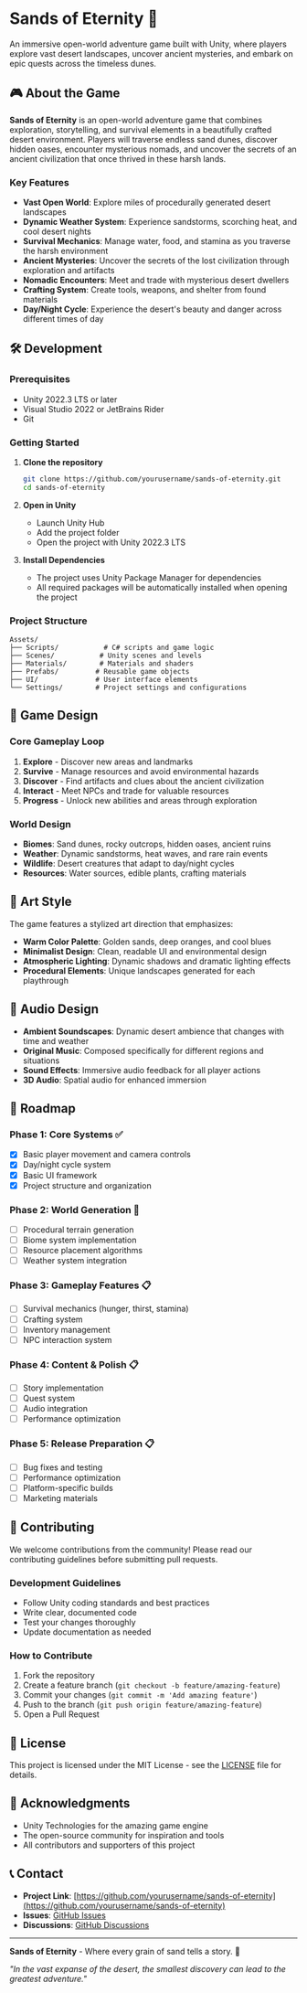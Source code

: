 # Sands of Eternity 🌅

An immersive open-world adventure game built with Unity, where players explore vast desert landscapes, uncover ancient mysteries, and embark on epic quests across the timeless dunes.

## 🎮 About the Game

**Sands of Eternity** is an open-world adventure game that combines exploration, storytelling, and survival elements in a beautifully crafted desert environment. Players will traverse endless sand dunes, discover hidden oases, encounter mysterious nomads, and uncover the secrets of an ancient civilization that once thrived in these harsh lands.

### Key Features
- **Vast Open World**: Explore miles of procedurally generated desert landscapes
- **Dynamic Weather System**: Experience sandstorms, scorching heat, and cool desert nights
- **Survival Mechanics**: Manage water, food, and stamina as you traverse the harsh environment
- **Ancient Mysteries**: Uncover the secrets of the lost civilization through exploration and artifacts
- **Nomadic Encounters**: Meet and trade with mysterious desert dwellers
- **Crafting System**: Create tools, weapons, and shelter from found materials
- **Day/Night Cycle**: Experience the desert's beauty and danger across different times of day

## 🛠️ Development

### Prerequisites
- Unity 2022.3 LTS or later
- Visual Studio 2022 or JetBrains Rider
- Git

### Getting Started

1. **Clone the repository**
   ```bash
   git clone https://github.com/yourusername/sands-of-eternity.git
   cd sands-of-eternity
   ```

2. **Open in Unity**
   - Launch Unity Hub
   - Add the project folder
   - Open the project with Unity 2022.3 LTS

3. **Install Dependencies**
   - The project uses Unity Package Manager for dependencies
   - All required packages will be automatically installed when opening the project

### Project Structure
```
Assets/
├── Scripts/           # C# scripts and game logic
├── Scenes/           # Unity scenes and levels
├── Materials/        # Materials and shaders
├── Prefabs/         # Reusable game objects
├── UI/              # User interface elements
└── Settings/        # Project settings and configurations
```

## 🎯 Game Design

### Core Gameplay Loop
1. **Explore** - Discover new areas and landmarks
2. **Survive** - Manage resources and avoid environmental hazards
3. **Discover** - Find artifacts and clues about the ancient civilization
4. **Interact** - Meet NPCs and trade for valuable resources
5. **Progress** - Unlock new abilities and areas through exploration

### World Design
- **Biomes**: Sand dunes, rocky outcrops, hidden oases, ancient ruins
- **Weather**: Dynamic sandstorms, heat waves, and rare rain events
- **Wildlife**: Desert creatures that adapt to day/night cycles
- **Resources**: Water sources, edible plants, crafting materials

## 🎨 Art Style

The game features a stylized art direction that emphasizes:
- **Warm Color Palette**: Golden sands, deep oranges, and cool blues
- **Minimalist Design**: Clean, readable UI and environmental design
- **Atmospheric Lighting**: Dynamic shadows and dramatic lighting effects
- **Procedural Elements**: Unique landscapes generated for each playthrough

## 🎵 Audio Design

- **Ambient Soundscapes**: Dynamic desert ambience that changes with time and weather
- **Original Music**: Composed specifically for different regions and situations
- **Sound Effects**: Immersive audio feedback for all player actions
- **3D Audio**: Spatial audio for enhanced immersion

## 🚀 Roadmap

### Phase 1: Core Systems ✅
- [x] Basic player movement and camera controls
- [x] Day/night cycle system
- [x] Basic UI framework
- [x] Project structure and organization

### Phase 2: World Generation 🚧
- [ ] Procedural terrain generation
- [ ] Biome system implementation
- [ ] Resource placement algorithms
- [ ] Weather system integration

### Phase 3: Gameplay Features 📋
- [ ] Survival mechanics (hunger, thirst, stamina)
- [ ] Crafting system
- [ ] Inventory management
- [ ] NPC interaction system

### Phase 4: Content & Polish 📋
- [ ] Story implementation
- [ ] Quest system
- [ ] Audio integration
- [ ] Performance optimization

### Phase 5: Release Preparation 📋
- [ ] Bug fixes and testing
- [ ] Performance optimization
- [ ] Platform-specific builds
- [ ] Marketing materials

## 🤝 Contributing

We welcome contributions from the community! Please read our contributing guidelines before submitting pull requests.

### Development Guidelines
- Follow Unity coding standards and best practices
- Write clear, documented code
- Test your changes thoroughly
- Update documentation as needed

### How to Contribute
1. Fork the repository
2. Create a feature branch (`git checkout -b feature/amazing-feature`)
3. Commit your changes (`git commit -m 'Add amazing feature'`)
4. Push to the branch (`git push origin feature/amazing-feature`)
5. Open a Pull Request

## 📄 License

This project is licensed under the MIT License - see the [LICENSE](LICENSE) file for details.

## 🙏 Acknowledgments

- Unity Technologies for the amazing game engine
- The open-source community for inspiration and tools
- All contributors and supporters of this project

## 📞 Contact

- **Project Link**: [https://github.com/yourusername/sands-of-eternity](https://github.com/yourusername/sands-of-eternity)
- **Issues**: [GitHub Issues](https://github.com/yourusername/sands-of-eternity/issues)
- **Discussions**: [GitHub Discussions](https://github.com/yourusername/sands-of-eternity/discussions)

---

**Sands of Eternity** - Where every grain of sand tells a story. 🌅

*"In the vast expanse of the desert, the smallest discovery can lead to the greatest adventure."*
